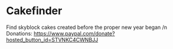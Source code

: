 # Cakefinder
Find skyblock cakes created before the proper new year began /n
Donations: https://www.paypal.com/donate?hosted_button_id=STVNKC4CWNBJJ
